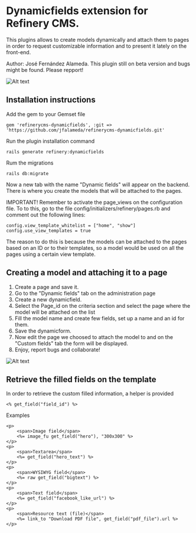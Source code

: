 # Dynamicfields extension for Refinery CMS.

This plugins allows to create models dynamically and attach them to pages in order to request customizable information and to present it lately on the front-end.

Author: José Fernández Alameda.
This plugin still on beta version and bugs might be found. Please repport!

![Alt text](http://josealameda.se/dynamicfields/tab.png "Plugin image")

## Installation instructions

Add the gem to your Gemset file

	gem 'refinerycms-dynamicfields', :git => 'https://github.com/jfalameda/refinerycms-dynamicfields.git'

Run the plugin installation command

	rails generate refinery:dynamicfields

Rum the migrations

	rails db:migrate

Now a new tab with the name "Dynamic fields" will appear on the backend. There is where you create the models that will be attached to the pages.

IMPORTANT! Remember to activate the page_views on the configuration file. To to this, go to the file config/initializers/refinery/pages.rb and comment out the following lines:

	config.view_template_whitelist = ["home", "show"]
  	config.use_view_templates = true

The reason to do this is because the models can be attached to the pages based on an ID or to their templates, so a model would be used on all the pages using a certain view template.

## Creating a model and attaching it to a page

1. Create a page and save it.
2. Go to the "Dynamic fields" tab on the administration page
3. Create a new dynamicfield.
4. Select the Page_id on the criteria section and select the page where the model will be attached on the list
5. Fill the model name and create few fields, set up a name and an id for them.
6. Save the dynamicform.
7. Now edit the page we choosed to attach the model to and on the "Custom fields" tab the form will be displayed.
8. Enjoy, report bugs and collaborate!

![Alt text](http://josealameda.se/dynamicfields/page_tab.png "Plugin image")

## Retrieve the filled fields on the template

In order to retrieve the custom filled information, a helper is provided

	<% get_field("field_id") %>

Examples

	<p>
		<span>Image field</span>
		<%= image_fu get_field("hero"), "300x300" %>
	</p>
	<p>
		<span>Textarea</span>
		<%= get_field("hero_text") %>
	</p>
	<p>
		<span>WYSIWYG field</span>
		<%= raw get_field("bigtext") %>
	</p>
	<p>
		<span>Text field</span>
		<%= get_field("facebook_like_url") %>
	</p>
	<p>
		<span>Resource text (file)</span>
		<%= link_to "Download PDF file", get_field("pdf_file").url %>
	</p>


